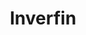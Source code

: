 ---
title: "Inverfin"
url: /ciudad-del-este/inverfin-avenida-general-bernardino-caballero/
shop: Motorrad
---